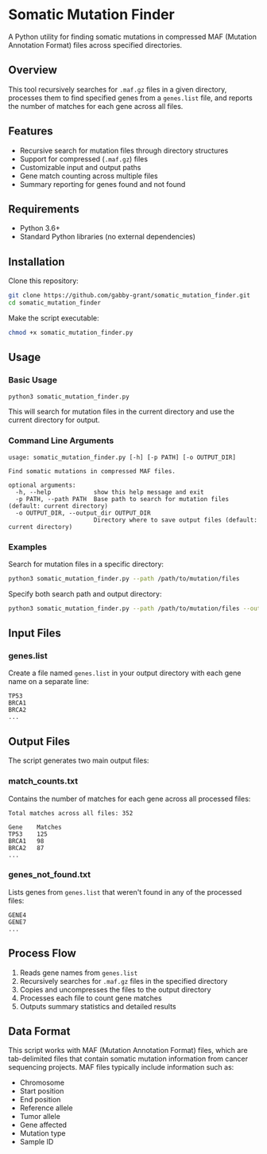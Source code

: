 # Somatic Mutation Finder

A Python utility for finding somatic mutations in compressed MAF (Mutation Annotation Format) files across specified directories.

## Overview

This tool recursively searches for `.maf.gz` files in a given directory, processes them to find specified genes from a `genes.list` file, and reports the number of matches for each gene across all files.

## Features

- Recursive search for mutation files through directory structures
- Support for compressed (`.maf.gz`) files
- Customizable input and output paths
- Gene match counting across multiple files
- Summary reporting for genes found and not found

## Requirements

- Python 3.6+
- Standard Python libraries (no external dependencies)

## Installation

Clone this repository:

```bash
git clone https://github.com/gabby-grant/somatic_mutation_finder.git
cd somatic_mutation_finder
```

Make the script executable:

```bash
chmod +x somatic_mutation_finder.py
```

## Usage

### Basic Usage

```bash
python3 somatic_mutation_finder.py
```

This will search for mutation files in the current directory and use the current directory for output.

### Command Line Arguments

```
usage: somatic_mutation_finder.py [-h] [-p PATH] [-o OUTPUT_DIR]

Find somatic mutations in compressed MAF files.

optional arguments:
  -h, --help            show this help message and exit
  -p PATH, --path PATH  Base path to search for mutation files (default: current directory)
  -o OUTPUT_DIR, --output_dir OUTPUT_DIR
                        Directory where to save output files (default: current directory)
```

### Examples

Search for mutation files in a specific directory:
```bash
python3 somatic_mutation_finder.py --path /path/to/mutation/files
```

Specify both search path and output directory:
```bash
python3 somatic_mutation_finder.py --path /path/to/mutation/files --output_dir /path/for/results
```

## Input Files

### genes.list

Create a file named `genes.list` in your output directory with each gene name on a separate line:

```
TP53
BRCA1
BRCA2
...
```

## Output Files

The script generates two main output files:

### match_counts.txt

Contains the number of matches for each gene across all processed files:

```
Total matches across all files: 352

Gene    Matches
TP53    125
BRCA1   98
BRCA2   87
...
```

### genes_not_found.txt

Lists genes from `genes.list` that weren't found in any of the processed files:

```
GENE4
GENE7
...
```

## Process Flow

1. Reads gene names from `genes.list`
2. Recursively searches for `.maf.gz` files in the specified directory
3. Copies and uncompresses the files to the output directory
4. Processes each file to count gene matches
5. Outputs summary statistics and detailed results

## Data Format
This script works with MAF (Mutation Annotation Format) files, which are tab-delimited files that contain somatic mutation information from cancer sequencing projects. MAF files typically include information such as:

- Chromosome
- Start position
- End position
- Reference allele
- Tumor allele
- Gene affected
- Mutation type
- Sample ID










 
